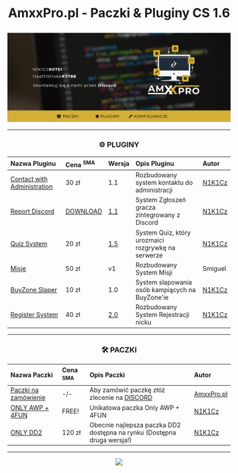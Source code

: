 <div align="center">
<h1><p></p>AmxxPro.pl - Paczki & Pluginy CS 1.6<p></p></h1>
<img src="https://github.com/AmxxPro-pl/.github/blob/main/Banner-new.png"></img>

---

<h3 align="center">⚙️ PLUGINY</h3>

| Nazwa Pluginu | Cena <sup>SMA<sup> | Wersja | Opis Pluginu | Autor |
|:---------------------|:-------------------|:-------------------|:------------|:--------------|
| [Contact with Administration](https://github.com/AmxxPro-pl/Contact-with-Administration) | 30 zł | 1.1 | Rozbudowany system kontaktu do administracji | [N1K1Cz](https://github.com/N1K1Cz)
| [Report Discord](https://github.com/AmxxPro-pl/Report-Players) | [DOWNLOAD](https://github.com/AmxxPro-pl/Report-Players/releases) | [1.1](https://github.com/AmxxPro-pl/Report-Players/releases) | System Zgłoszeń gracza zintegrowany z Discord | [N1K1Cz](https://github.com/N1K1Cz)
| [Quiz System](https://github.com/AmxxPro-pl/Quiz-System) | 20 zł | [1.5](https://github.com/AmxxPro-pl/Quiz-System/releases) | System Quiz, który urozmaici rozgrywkę na serwerze | [N1K1Cz](https://github.com/N1K1Cz)
| [Misje](https://github.com/AmxxPro-pl/Misje) | 50 zł | v1 | Rozbudowany System Misji | Smiguel
| [BuyZone Slaper](https://github.com/AmxxPro-pl/BuyZone-Slaper) | 10 zł | 1.0 | System slapowania osób kampiących na BuyZone'ie | [N1K1Cz](https://github.com/N1K1Cz)
| [Register System](https://github.com/AmxxPro-pl/Register-System) | 40 zł | [2.0](https://github.com/AmxxPro-pl/Register-System/releases) | Rozbudowany System Rejestracji nicku | [N1K1Cz](https://github.com/N1K1Cz)

-------

<h3 align="center">🛠 PACZKI</h3>

| Nazwa Paczki | Cena <sup>SMA<sup> | Opis Paczki | Autor |
|:--------------------|:-------------------|:-------------------|:----------------|
| [Paczki na zamówienie](https://github.com/AmxxPro-pl/) | -/- | Aby zamówić paczkę złóż zlecenie na [DISCORD](https://discord.gg/JnFrthDvVs) | [AmxxPro.pl](https://github.com/AmxxPro-pl)
| [ONLY AWP + 4FUN](https://github.com/AmxxPro-pl/Only-AWP-4FUN) | FREE! | Unikatowa paczka Only AWP + 4FUN | [N1K1Cz](https://github.com/N1K1Cz)
| [ONLY DD2](https://github.com/AmxxPro-pl/Only-DD2-2) | 120 zł | Obecnie najlepsza paczka DD2 dostępna na rynku (Dostępna druga wersja!) | [N1K1Cz](https://github.com/N1K1Cz)

-------

<a href="https://discord.gg/JnFrthDvVs"><img src="https://discord.com/api/guilds/1056322045513842778/widget.png?style=banner4"></a>

</div>
